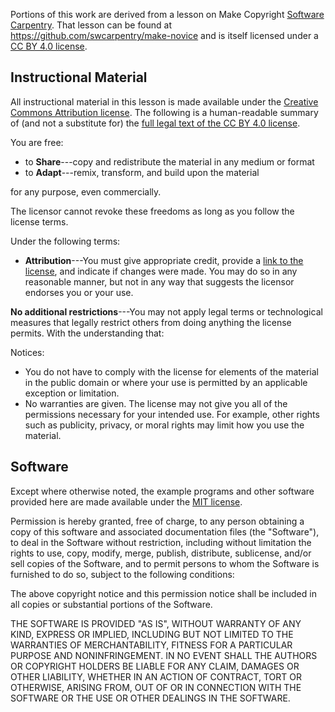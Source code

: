 Portions of this work are derived from a lesson on Make Copyright
[Software Carpentry][swc].
That lesson can be found at https://github.com/swcarpentry/make-novice and
is itself licensed under a [CC BY 4.0 license][swc-make-license].


## Instructional Material ##

All instructional material in this lesson is made available under
the [Creative Commons Attribution license][cc-by-human]. The following
is a human-readable summary of (and not a substitute for) the
[full legal text of the CC BY 4.0 license][cc-by-legal].

You are free:

-   to **Share**---copy and redistribute the material in any medium or format
-   to **Adapt**---remix, transform, and build upon the material

for any purpose, even commercially.

The licensor cannot revoke these freedoms as long as you follow the
license terms.

Under the following terms:

-   **Attribution**---You must give appropriate credit, provide a
    [link to the license][cc-by-human], and indicate if changes were made.
    You may do so in any reasonable manner, but not in any way that suggests the
    licensor endorses you or your use.

**No additional restrictions**---You may not apply legal terms or
technological measures that legally restrict others from doing
anything the license permits.  With the understanding that:

Notices:

* You do not have to comply with the license for elements of the
  material in the public domain or where your use is permitted by an
  applicable exception or limitation.
* No warranties are given. The license may not give you all of the
  permissions necessary for your intended use. For example, other
  rights such as publicity, privacy, or moral rights may limit how you
  use the material.

## Software ##

Except where otherwise noted, the example programs and other software
provided here are made available under the
[MIT license][mit-license].

Permission is hereby granted, free of charge, to any person obtaining
a copy of this software and associated documentation files (the
"Software"), to deal in the Software without restriction, including
without limitation the rights to use, copy, modify, merge, publish,
distribute, sublicense, and/or sell copies of the Software, and to
permit persons to whom the Software is furnished to do so, subject to
the following conditions:

The above copyright notice and this permission notice shall be
included in all copies or substantial portions of the Software.

THE SOFTWARE IS PROVIDED "AS IS", WITHOUT WARRANTY OF ANY KIND,
EXPRESS OR IMPLIED, INCLUDING BUT NOT LIMITED TO THE WARRANTIES OF
MERCHANTABILITY, FITNESS FOR A PARTICULAR PURPOSE AND
NONINFRINGEMENT. IN NO EVENT SHALL THE AUTHORS OR COPYRIGHT HOLDERS BE
LIABLE FOR ANY CLAIM, DAMAGES OR OTHER LIABILITY, WHETHER IN AN ACTION
OF CONTRACT, TORT OR OTHERWISE, ARISING FROM, OUT OF OR IN CONNECTION
WITH THE SOFTWARE OR THE USE OR OTHER DEALINGS IN THE SOFTWARE.

[swc]: http://software-carpentry.org
[swc-make-license]: https://github.com/swcarpentry/make-novice/blob/gh-pages/LICENSE.md
[cc-by-human]: https://creativecommons.org/licenses/by/4.0/
[cc-by-legal]: https://creativecommons.org/licenses/by/4.0/legalcode
[mit-license]: http://opensource.org/licenses/mit-license.html
